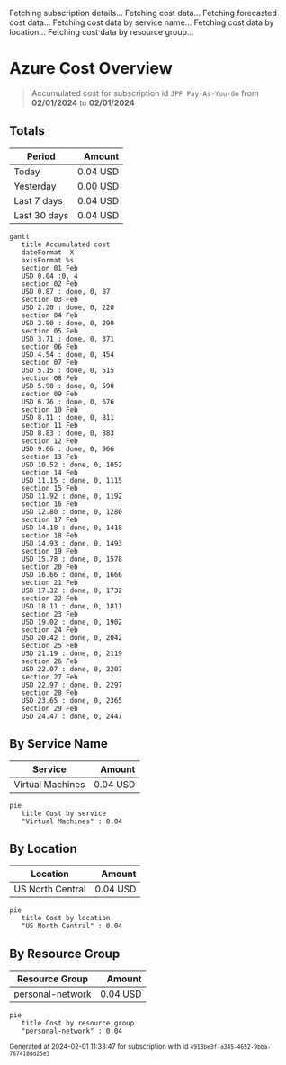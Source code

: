 Fetching subscription details...
Fetching cost data...
Fetching forecasted cost data...
Fetching cost data by service name...
Fetching cost data by location...
Fetching cost data by resource group...
# Azure Cost Overview

> Accumulated cost for subscription id `JPF Pay-As-You-Go` from **02/01/2024** to **02/01/2024**

## Totals

|Period|Amount|
|---|---:|
|Today|0.04 USD|
|Yesterday|0.00 USD|
|Last 7 days|0.04 USD|
|Last 30 days|0.04 USD|

```mermaid
gantt
   title Accumulated cost
   dateFormat  X
   axisFormat %s
   section 01 Feb
   USD 0.04 :0, 4
   section 02 Feb
   USD 0.87 : done, 0, 87
   section 03 Feb
   USD 2.20 : done, 0, 220
   section 04 Feb
   USD 2.90 : done, 0, 290
   section 05 Feb
   USD 3.71 : done, 0, 371
   section 06 Feb
   USD 4.54 : done, 0, 454
   section 07 Feb
   USD 5.15 : done, 0, 515
   section 08 Feb
   USD 5.90 : done, 0, 590
   section 09 Feb
   USD 6.76 : done, 0, 676
   section 10 Feb
   USD 8.11 : done, 0, 811
   section 11 Feb
   USD 8.83 : done, 0, 883
   section 12 Feb
   USD 9.66 : done, 0, 966
   section 13 Feb
   USD 10.52 : done, 0, 1052
   section 14 Feb
   USD 11.15 : done, 0, 1115
   section 15 Feb
   USD 11.92 : done, 0, 1192
   section 16 Feb
   USD 12.80 : done, 0, 1280
   section 17 Feb
   USD 14.18 : done, 0, 1418
   section 18 Feb
   USD 14.93 : done, 0, 1493
   section 19 Feb
   USD 15.78 : done, 0, 1578
   section 20 Feb
   USD 16.66 : done, 0, 1666
   section 21 Feb
   USD 17.32 : done, 0, 1732
   section 22 Feb
   USD 18.11 : done, 0, 1811
   section 23 Feb
   USD 19.02 : done, 0, 1902
   section 24 Feb
   USD 20.42 : done, 0, 2042
   section 25 Feb
   USD 21.19 : done, 0, 2119
   section 26 Feb
   USD 22.07 : done, 0, 2207
   section 27 Feb
   USD 22.97 : done, 0, 2297
   section 28 Feb
   USD 23.65 : done, 0, 2365
   section 29 Feb
   USD 24.47 : done, 0, 2447
```

## By Service Name

|Service|Amount|
|---|---:|
|Virtual Machines|0.04 USD|

```mermaid
pie
   title Cost by service
   "Virtual Machines" : 0.04
```

## By Location

|Location|Amount|
|---|---:|
|US North Central|0.04 USD|

```mermaid
pie
   title Cost by location
   "US North Central" : 0.04
```

## By Resource Group

|Resource Group|Amount|
|---|---:|
|personal-network|0.04 USD|

```mermaid
pie
   title Cost by resource group
   "personal-network" : 0.04
```

<sup>Generated at 2024-02-01 11:33:47 for subscription with id `4913be3f-a345-4652-9bba-767418dd25e3`</sup>

